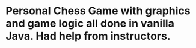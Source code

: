 # Personal Chess Game with graphics and game logic all done in vanilla Java. Had help from instructors.
